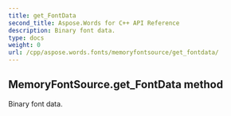 ```yaml
---
title: get_FontData
second_title: Aspose.Words for C++ API Reference
description: Binary font data. 
type: docs
weight: 0
url: /cpp/aspose.words.fonts/memoryfontsource/get_fontdata/
---
```

## MemoryFontSource.get_FontData method


Binary font data.

